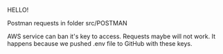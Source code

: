 HELLO!

Postman requests in folder src/POSTMAN

AWS service can ban it's key to access.
Requests maybe will not work.
It happens because we pushed .env file to GitHub with these keys.
